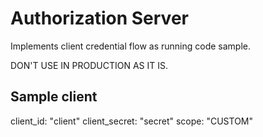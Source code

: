 # Authorization Server 

Implements client credential flow as running code sample. 

DON'T USE IN PRODUCTION AS IT IS. 

## Sample client
client_id: "client"
client_secret: "secret"
scope: "CUSTOM"

